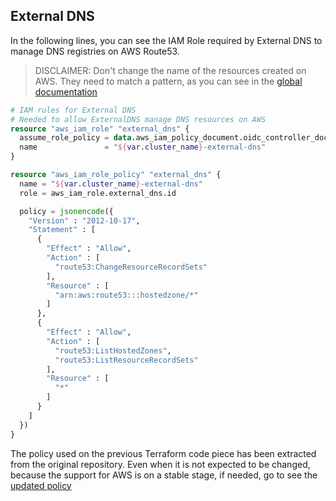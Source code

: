 ## External DNS
In the following lines, you can see the IAM Role required by External DNS to manage DNS registries on AWS Route53.

> DISCLAIMER:
> Don't change the name of the resources created on AWS. They need to match a pattern, as you can see in the 
> [global documentation](/README.md)

```terraform
# IAM rules for External DNS
# Needed to allow ExternalDNS manage DNS resources on AWS
resource "aws_iam_role" "external_dns" {
  assume_role_policy = data.aws_iam_policy_document.oidc_controller_document_policy.json
  name               = "${var.cluster_name}-external-dns"
}

resource "aws_iam_role_policy" "external_dns" {
  name = "${var.cluster_name}-external-dns"
  role = aws_iam_role.external_dns.id

  policy = jsonencode({
    "Version" : "2012-10-17",
    "Statement" : [
      {
        "Effect" : "Allow",
        "Action" : [
          "route53:ChangeResourceRecordSets"
        ],
        "Resource" : [
          "arn:aws:route53:::hostedzone/*"
        ]
      },
      {
        "Effect" : "Allow",
        "Action" : [
          "route53:ListHostedZones",
          "route53:ListResourceRecordSets"
        ],
        "Resource" : [
          "*"
        ]
      }
    ]
  })
}
```

The policy used on the previous Terraform code piece has been extracted from the original repository. 
Even when it is not expected to be changed, because the support for AWS is on a stable stage, if needed, go to see the 
[updated policy](https://github.com/kubernetes-sigs/external-dns/blob/master/docs/tutorials/aws.md) 
